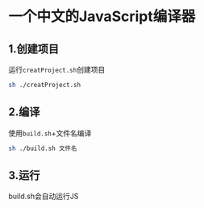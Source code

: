 # 一个中文的JavaScript编译器
## 1.创建项目
运行`creatProject.sh`创建项目
```sh
sh ./creatProject.sh
```
## 2.编译
使用`build.sh`+文件名编译
```sh
sh ./build.sh 文件名
```
## 3.运行
build.sh会自动运行JS